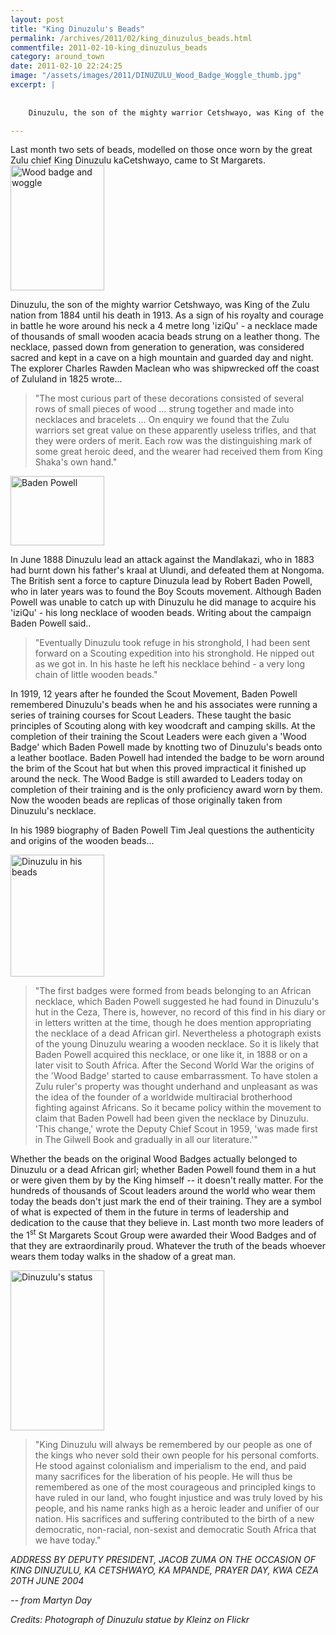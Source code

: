 ```yaml
---
layout: post
title: "King Dinuzulu's Beads"
permalink: /archives/2011/02/king_dinuzulus_beads.html
commentfile: 2011-02-10-king_dinuzulus_beads
category: around_town
date: 2011-02-10 22:24:25
image: "/assets/images/2011/DINUZULU_Wood_Badge_Woggle_thumb.jpg"
excerpt: |
    
    
    Dinuzulu, the son of the mighty warrior Cetshwayo, was King of the Zulu nation from 1884 until his death in 1913.  As a sign of his royalty and courage in battle he wore around his neck a 4 metre long 'iziQu' - a necklace made of thousands of small wooden acacia beads strung on a leather thong. The necklace, passed down from generation to generation, was considered sacred and kept in a cave on a high mountain and guarded day and night. The explorer Charles Rawden Maclean who was shipwrecked off the coast of Zululand in 1825 wrote...

---
```


<div markdown="1" class="box">
Last month two sets of beads, modelled on those once worn by the great Zulu chief King Dinuzulu kaCetshwayo, came to St Margarets.

</div>
<a href="/assets/images/2011/DINUZULU_Wood_Badge_Woggle.jpg" title="See larger version of - Wood badge and woggle"><img src="/assets/images/2011/DINUZULU_Wood_Badge_Woggle_thumb.jpg" width="150" height="200" alt="Wood badge and woggle" class="photo right" /></a>

Dinuzulu, the son of the mighty warrior Cetshwayo, was King of the Zulu nation from 1884 until his death in 1913. As a sign of his royalty and courage in battle he wore around his neck a 4 metre long 'iziQu' - a necklace made of thousands of small wooden acacia beads strung on a leather thong. The necklace, passed down from generation to generation, was considered sacred and kept in a cave on a high mountain and guarded day and night. The explorer Charles Rawden Maclean who was shipwrecked off the coast of Zululand in 1825 wrote...

> "The most curious part of these decorations consisted of several rows of small pieces of wood ... strung together and made into necklaces and bracelets ... On enquiry we found that the Zulu warriors set great value on these apparently useless trifles, and that they were orders of merit. Each row was the distinguishing mark of some great heroic deed, and the wearer had received them from King Shaka's own hand."

<a href="/assets/images/2011/DINUZULU_baden_powell.jpg" title="See larger version of - Baden Powell"><img src="/assets/images/2011/DINUZULU_baden_powell_thumb.jpg" width="150" height="111" alt="Baden Powell" class="photo right" /></a>

In June 1888 Dinuzulu lead an attack against the Mandlakazi, who in 1883 had burnt down his father's kraal at Ulundi, and defeated them at Nongoma. The British sent a force to capture Dinuzula lead by Robert Baden Powell, who in later years was to found the Boy Scouts movement. Although Baden Powell was unable to catch up with Dinuzulu he did manage to acquire his 'iziQu' - his long necklace of wooden beads. Writing about the campaign Baden Powell said..

> "Eventually Dinuzulu took refuge in his stronghold, I had been sent forward on a Scouting expedition into his stronghold. He nipped out as we got in. In his haste he left his necklace behind - a very long chain of little wooden beads."

In 1919, 12 years after he founded the Scout Movement, Baden Powell remembered Dinuzulu's beads when he and his associates were running a series of training courses for Scout Leaders. These taught the basic principles of Scouting along with key woodcraft and camping skills. At the completion of their training the Scout Leaders were each given a 'Wood Badge' which Baden Powell made by knotting two of Dinuzulu's beads onto a leather bootlace. Baden Powell had intended the badge to be worn around the brim of the Scout hat but when this proved impractical it finished up around the neck. The Wood Badge is still awarded to Leaders today on completion of their training and is the only proficiency award worn by them. Now the wooden beads are replicas of those originally taken from Dinuzulu's necklace.

In his 1989 biography of Baden Powell Tim Jeal questions the authenticity and origins of the wooden beads...

<a href="/assets/images/2011/DINUZULU_in_beads.jpg" title="See larger version of - Dinuzulu in his beads"><img src="/assets/images/2011/DINUZULU_in_beads_thumb.jpg" width="150" height="195" alt="Dinuzulu in his beads" class="photo right" /></a>

> "The first badges were formed from beads belonging to an African necklace, which Baden Powell suggested he had found in Dinuzulu's hut in the Ceza, There is, however, no record of this find in his diary or in letters written at the time, though he does mention appropriating the necklace of a dead African girl. Nevertheless a photograph exists of the young Dinuzulu wearing a wooden necklace. So it is likely that Baden Powell acquired this necklace, or one like it, in 1888 or on a later visit to South Africa. After the Second World War the origins of the 'Wood Badge' started to cause embarrassment. To have stolen a Zulu ruler's property was thought underhand and unpleasant as was the idea of the founder of a worldwide multiracial brotherhood fighting against Africans. So it became policy within the movement to claim that Baden Powell had been given the necklace by Dinuzulu. 'This change,' wrote the Deputy Chief Scout in 1959, 'was made first in The Gilwell Book and gradually in all our literature.'"

Whether the beads on the original Wood Badges actually belonged to Dinuzulu or a dead African girl; whether Baden Powell found them in a hut or were given them by by the King himself -- it doesn't really matter. For the hundreds of thousands of Scout leaders around the world who wear them today the beads don't just mark the end of their training. They are a symbol of what is expected of them in the future in terms of leadership and dedication to the cause that they believe in. Last month two more leaders of the 1<sup>st</sup> St Margarets Scout Group were awarded their Wood Badges and of that they are extraordinarily proud. Whatever the truth of the beads whoever wears them today walks in the shadow of a great man.

<div markdown="1" class="box">
<a href="/assets/images/2011/DINUZULU_statue.jpg" title="See larger version of - Dinuzulu's status"><img src="/assets/images/2011/DINUZULU_statue_thumb.jpg" width="150" height="256" alt="Dinuzulu's status" class="photo left" /></a>

> "King Dinuzulu will always be remembered by our people as one of the kings who never sold their own people for his personal comforts. He stood against colonialism and imperialism to the end, and paid many sacrifices for the liberation of his people. He will thus be remembered as one of the most courageous and principled kings to have ruled in our land, who fought injustice and was truly loved by his people, and his name ranks high as a heroic leader and unifier of our nation. His sacrifices and suffering contributed to the birth of a new democratic, non-racial, non-sexist and democratic South Africa that we have today."

<cite>ADDRESS BY DEPUTY PRESIDENT, JACOB ZUMA ON THE OCCASION OF KING DINUZULU, KA CETSHWAYO, KA MPANDE, PRAYER DAY, KWA CEZA 20TH JUNE 2004</cite>

</div>
<cite>-- from Martyn Day</cite>

*Credits: Photograph of Dinuzulu statue by Kleinz on Flickr*
